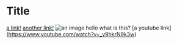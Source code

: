 # Title

[a link!](https://something.com)
[another link!](some-page.html)
![an image](image.PNG)
hello what is this?
[a youtube link] (https://www.youtube.com/watch?v=_y9hkrN9k3w)
